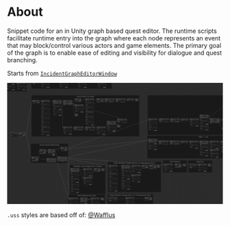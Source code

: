 # About

Snippet code for an in Unity graph based quest editor. The runtime scripts facilitate runtime entry into the graph where each node represents an event that may block/control various actors and game elements. The primary goal of the graph is to enable ease of editing and visibility for dialogue and quest branching.

Starts from [`IncidentGraphEditorWindow`](./IncidentGraphEditorWindow.cs)

![example image](./graph_overview_example.png "graph example")

`.uss` styles are based off of: [@Wafflus](https://github.com/Wafflus/unity-dialogue-system)
